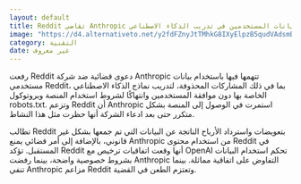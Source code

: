 ```yaml
---
layout: default
title: Reddit تقاضي Anthropic لاستخدام بيانات المستخدمين في تدريب الذكاء الاصطناعي
image: "https://d4.alternativeto.net/y2fdFZnyJtTMhkG8IXyElpzB5qudVAdsmB7QRkx377A/rs:fill:1520:760:0/g:ce:0:0/YWJzOi8vZGlzdC9jb250ZW50LzE3NDkxNjUyMjA1MDcucG5n.png"
category: التقنية
date: غير معروف
---
```


رفعت Reddit دعوى قضائية ضد شركة Anthropic تتهمها فيها باستخدام بيانات مستخدمي Reddit، بما في ذلك المشاركات المحذوفة، لتدريب نماذج الذكاء الاصطناعي الخاصة بها دون موافقة المستخدمين وانتهاكًا لشروط استخدام المنصة وبروتوكول robots.txt. وتزعم Reddit أن Anthropic استمرت في الوصول إلى المنصة بشكل متكرر حتى بعد ادعاء الشركة أنها حظرت مثل هذا النشاط.

تطالب Reddit بتعويضات واسترداد الأرباح الناتجة عن البيانات التي تم جمعها بشكل غير قانوني، بالإضافة إلى أمر قضائي يمنع Anthropic من استخدام محتوى Reddit في المستقبل. تؤكد Reddit أنها وقعت اتفاقيات ترخيص مع OpenAI تحكم استخدام البيانات بشروط خصوصية واضحة، بينما رفضت Anthropic التفاوض على اتفاقية مماثلة. بينما تنفي Anthropic مزاعم Reddit وتعتزم الطعن في القضية.
